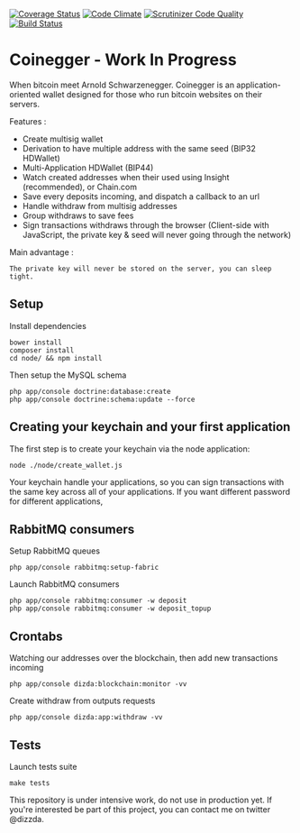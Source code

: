 [![Coverage Status](https://img.shields.io/coveralls/dizda/coinegger.svg)](https://coveralls.io/r/dizda/coinegger)
[![Code Climate](https://codeclimate.com/github/dizda/coinegger/badges/gpa.svg)](https://codeclimate.com/github/dizda/coinegger)
[![Scrutinizer Code Quality](https://scrutinizer-ci.com/g/dizda/coinegger/badges/quality-score.png?b=master)](https://scrutinizer-ci.com/g/dizda/coinegger/?branch=master)
[![Build Status](https://travis-ci.org/dizda/coinegger.svg?branch=master)](https://travis-ci.org/dizda/coinegger)

Coinegger - Work In Progress
========================

When bitcoin meet Arnold Schwarzenegger.
Coinegger is an application-oriented wallet designed for those who run bitcoin websites on their servers.

Features :

- Create multisig wallet
- Derivation to have multiple address with the same seed (BIP32 HDWallet)
- Multi-Application HDWallet (BIP44)
- Watch created addresses when their used using Insight (recommended), or Chain.com
- Save every deposits incoming, and dispatch a callback to an url
- Handle withdraw from multisig addresses
- Group withdraws to save fees
- Sign transactions withdraws through the browser (Client-side with JavaScript, the private key & seed will never going through the network)

Main advantage :

    The private key will never be stored on the server, you can sleep tight.

## Setup

Install dependencies

    bower install
    composer install
    cd node/ && npm install

Then setup the MySQL schema

    php app/console doctrine:database:create
    php app/console doctrine:schema:update --force

## Creating your keychain and your first application

The first step is to create your keychain via the node application:

    node ./node/create_wallet.js

Your keychain handle your applications, so you can sign transactions with the same key across all of your applications.
If you want different password for different applications,

## RabbitMQ consumers

Setup RabbitMQ queues

    php app/console rabbitmq:setup-fabric

Launch RabbitMQ consumers

    php app/console rabbitmq:consumer -w deposit
    php app/console rabbitmq:consumer -w deposit_topup


## Crontabs

Watching our addresses over the blockchain, then add new transactions incoming

    php app/console dizda:blockchain:monitor -vv

Create withdraw from outputs requests

    php app/console dizda:app:withdraw -vv


## Tests

Launch tests suite

    make tests

This repository is under intensive work, do not use in production yet.
If you're interested be part of this project, you can contact me on twitter @dizzda.